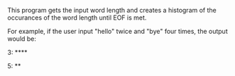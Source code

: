 This program gets the input word length and creates a histogram of the occurances of the
word length until EOF is met. 

For example, if the user input "hello" twice and "bye" four times, the output would be:

3: ****

5: **
